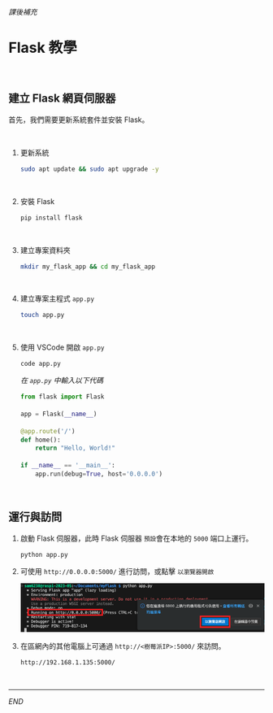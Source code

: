 _課後補充_

# Flask 教學

<br>

## 建立 Flask 網頁伺服器

首先，我們需要更新系統套件並安裝 Flask。

<br>

1. 更新系統

   ```bash
   sudo apt update && sudo apt upgrade -y
   ```

<br>

2. 安裝 Flask

   ```bash
   pip install flask
   ```

<br>

3. 建立專案資料夾

   ```bash
   mkdir my_flask_app && cd my_flask_app
   ```

<br>

4. 建立專案主程式 `app.py`

   ```bash
   touch app.py
   ```

<br>

5. 使用 VSCode 開啟 `app.py`

   ```bash
   code app.py
   ```

   _在 `app.py` 中輸入以下代碼_

   ```python
   from flask import Flask

   app = Flask(__name__)

   @app.route('/')
   def home():
       return "Hello, World!"

   if __name__ == '__main__':
       app.run(debug=True, host='0.0.0.0')
   ```

<br>

## 運行與訪問

1. 啟動 Flask 伺服器，此時 Flask 伺服器 `預設`會在本地的 `5000` 端口上運行。

   ```bash
   python app.py
   ```


2. 可使用 `http://0.0.0.0:5000/` 進行訪問，或點擊 `以瀏覽器開啟`

    ![](images/img_01.png)





3. 在區網內的其他電腦上可通過 `http://<樹莓派IP>:5000/` 來訪問。

   ```bash
   http://192.168.1.135:5000/
   ```


<br>



---

_END_
